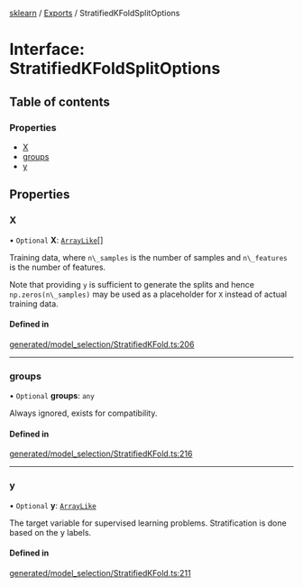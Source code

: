 [sklearn](../readme.md) / [Exports](../modules.md) / StratifiedKFoldSplitOptions

# Interface: StratifiedKFoldSplitOptions

## Table of contents

### Properties

- [X](StratifiedKFoldSplitOptions.md#x)
- [groups](StratifiedKFoldSplitOptions.md#groups)
- [y](StratifiedKFoldSplitOptions.md#y)

## Properties

### X

• `Optional` **X**: [`ArrayLike`](../modules.md#arraylike)[]

Training data, where `n\_samples` is the number of samples and `n\_features` is the number of features.

Note that providing `y` is sufficient to generate the splits and hence `np.zeros(n\_samples)` may be used as a placeholder for `X` instead of actual training data.

#### Defined in

[generated/model_selection/StratifiedKFold.ts:206](https://github.com/transitive-bullshit/scikit-learn-ts/blob/367336a/packages/sklearn/src/generated/model_selection/StratifiedKFold.ts#L206)

___

### groups

• `Optional` **groups**: `any`

Always ignored, exists for compatibility.

#### Defined in

[generated/model_selection/StratifiedKFold.ts:216](https://github.com/transitive-bullshit/scikit-learn-ts/blob/367336a/packages/sklearn/src/generated/model_selection/StratifiedKFold.ts#L216)

___

### y

• `Optional` **y**: [`ArrayLike`](../modules.md#arraylike)

The target variable for supervised learning problems. Stratification is done based on the y labels.

#### Defined in

[generated/model_selection/StratifiedKFold.ts:211](https://github.com/transitive-bullshit/scikit-learn-ts/blob/367336a/packages/sklearn/src/generated/model_selection/StratifiedKFold.ts#L211)

